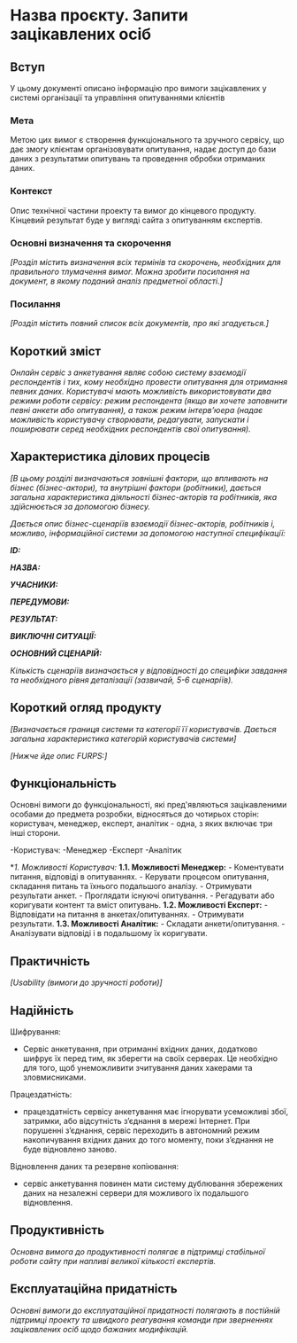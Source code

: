 # Назва проєкту. Запити зацікавлених осіб

## Вступ

У цьому документі описано інформацію про вимоги зацікавлених у системі організації та управління опитуваннями клієнтів

### Мета 

Метою цих вимог є створення функціонального та зручного сервісу, що дає змогу клієнтам організовувати опитування, надає доступ до бази даних з результатми опитувань та проведення обробки отриманих даних.

### Контекст

Опис технічної частини проекту та вимог до кінцевого продукту. Кінцевий результат буде у вигляді сайта з опитуванням єкспертів. 


### Основні визначення та скорочення

*[Розділ містить визначення всіх термінів та скорочень, необхідних для правильного
тлумачення вимог. Можна зробити посилання на документ, в якому поданий аналіз предметної області.]*


### Посилання

*[Розділ містить повний список всіх документів, про які згадується.]*


## Короткий зміст

*Онлайн сервіс з анкетування являє собою систему взаємодії респондентів і тих, кому необхідно провести опитування для отримання певних даних. Користувачі мають можливість використовувати два режими роботи сервісу: режим респондента (якщо ви хочете заповнити певні анкети або опитування), а також режим інтерв’юера (надає можливість користувачу створювати, редагувати, запускати і поширювати серед необхідних респондентів свої опитування).*

## Характеристика ділових процесів

*[В цьому розділі визначаються зовнішні фактори, що впливають на бізнес (бізнес-актори), 
та внутрішні фактори (робітники), дається загальна характеристика діяльності бізнес-акторів 
та робітників, яка здійснюється за допомогою бізнесу.*

*Дається опис бізнес-сценаріїв взаємодії бізнес-акторів, робітників і, можливо, інформаційної системи за допомогою наступної
специфікації:*

   
***ID:***
    
***НАЗВА:***
    
***УЧАСНИКИ:***

***ПЕРЕДУМОВИ:***

***РЕЗУЛЬТАТ:***

***ВИКЛЮЧНІ СИТУАЦІЇ:***

***ОСНОВНИЙ СЦЕНАРІЙ:***

*Кількість сценаріїв визначається у відповідності до специфіки завдання та необхідного 
рівня деталізації (зазвичай, 5-6 сценаріїв).*

## Короткий огляд продукту

*[Визначається границя системи та категорії її користувачів. Дається загальна характеристика категорій користувачів
системи]*

*[Нижче йде опис FURPS:]*


## Функціональність

Основні вимоги до функціональності, які пред'являються зацікавленими особами до предмета розробки, відносяться до чотирьох сторін: користувач, менеджер, експерт, аналітик - одна, з яких включає три інші сторони.


-Користувач:
    -Менеджер
    -Експерт
    -Аналітик
    
**1. Можливості Користувач:*
**1.1. Можливості Менеджер:**
        - Коментувати питання, відповіді в опитуваннях.
        - Керувати процесом опитування, складання питань та їхнього подальшого аналізу.
        - Отримувати результати анкет.
        - Проглядати існуючі опитування.
        - Регадувати або коригувати контент та вміст опитувань.
**1.2. Можливості Експерт:**
        - Відповідати на питання в анкетах/опитуваннях.
        - Отримувати результати.
**1.3. Можливості Аналітик:**
        - Складати анкети/опитування.
        - Аналізувати відповіді і в подальшому їх коригувати.

## Практичність

*[Usability (вимоги до зручності роботи)]*

## Надійність

Шифрування: 
   - Сервіс анкетування, при отриманні вхідних даних, додатково шифрує їх перед тим, як зберегти на своїх серверах. Це необхідно для того, щоб унеможливити зчитування даних хакерами та зловмисниками.

Працездатність: 
   - працездатність сервісу анкетування має ігнорувати усеможливі збої, затримки, або відсутність з’єднання в мережі Інтернет. При порушенні з’єднання, сервіс  переходить в автономний режим накопичування вхідних даних до того моменту, поки з’єднання не буде відновлено заново.

Відновлення даних та резервне копіювання: 
   - cервіс анкетування повинен мати систему дублювання збережених даних на незалежні сервери для можливого їх подальшого відновлення.
## Продуктивність

*Основна вимога до продуктивності полягає в підтримці стабільної роботи сайту при напливі великої кількості експертів.*

## Експлуатаційна придатність

*Основні вимоги до експлуатаційної придатності полягають в постійній підтримці проекту та швидкого реагування команди при зверненнях зацікавлених осіб щодо бажаних модифікацій.*
